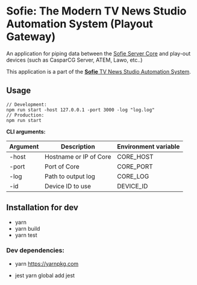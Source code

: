 
# Sofie: The Modern TV News Studio Automation System (Playout Gateway)
An application for piping data between the [Sofie Server Core](https://github.com/nrkno/tv-automation-server-core) and play-out devices (such as CasparCG Server, ATEM, Lawo, etc..)

This application is a part of the [**Sofie** TV News Studio Automation System](https://github.com/nrkno/Sofie-TV-automation/).


## Usage
```
// Development:
npm run start -host 127.0.0.1 -port 3000 -log "log.log"
// Production:
npm run start
```

**CLI arguments:**

| Argument  | Description | Environment variable |
| ------------- | ------------- | --- |
| -host  | Hostname or IP of Core  | CORE_HOST  |
| -port  | Port of Core   |  CORE_PORT |
| -log  | Path to output log |  CORE_LOG |
| -id   | Device ID to use | DEVICE_ID |

## Installation for dev

* yarn
* yarn build
* yarn test

### Dev dependencies:

* yarn
	https://yarnpkg.com

* jest
	yarn global add jest
